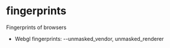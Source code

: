 # fingerprints
Fingerprints of browsers

- Webgl fingerprints:
--unmasked_vendor, unmasked_renderer
